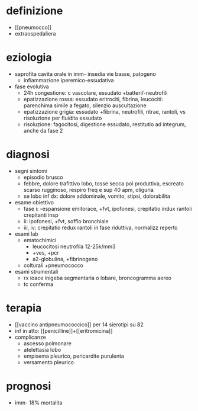 # definizione
- [[pneumocco]]
- extraospedaliera

# eziologia
- saprofita cavita orale in imm- insedia vie basse, patogeno
	- infiammazione iperemico-essudativa
- fase evolutiva
	- 24h congestione: c vascolare, essudato +batteri/-neutrofili
	- epatizzazione rossa: essudato eritrociti, fibrina, leucociti: parenchima simile a fegato, silenzio auscultazione
	- epatizzazione grigia: essudato +fibrina, neutrofili, ritrae, rantoli, vs risoluzione per fluidita essudato
	- risoluzione: fagocitosi, digestione essudato, restitutio ad integrum, anche da fase 2

# diagnosi
- segni sintomi
	- episodio brusco
	- febbre, dolore trafittivo lobo, tosse secca poi produttiva, escreato scarso rugginoso, respiro freq e sup 40 apm, oliguria
	- se lobo inf dx: dolore addominale, vomito, stipsi, dolorabilita
- esame obiettivo
	- fase i: -espansione emitorace, +fvt, ipofonesi, crepitatio indux rantoli crepitanti insp
	- ii: ipofonesi, +fvt, soffio bronchiale
	- iii, iv: crepitatio redux rantoli in fase riduttiva, normalizz reperto
- esami lab
	- ematochimici
		- leucocitosi neutrofila 12-25k/mm3
		- +ves, +pcr
		- a2-globulina, +fibrinogeno
	- colturali +pneumococco
- esami strumentali
	- rx ioace inigeba segmentaria o lobare, broncogramma aereo
	- tc conferma

# terapia
- [[vaccino antipneumococcico]] per 14 sierotipi su 82
- inf in atto: [[penicilline]]+[[eritromicina]]
- complicanze
	- ascesso polmonare
	- atelettasia lobo
	- empisema pleurico, pericardite purulenta
	- versamento pleurico

# prognosi
- imm- 18% mortalita